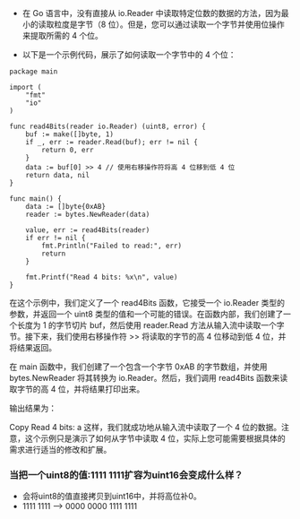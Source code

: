 * 在 Go 语言中，没有直接从 io.Reader 中读取特定位数的数据的方法，因为最小的读取粒度是字节（8 位）。但是，您可以通过读取一个字节并使用位操作来提取所需的 4 个位。

* 以下是一个示例代码，展示了如何读取一个字节中的 4 个位：
```
package main

import (
	"fmt"
	"io"
)

func read4Bits(reader io.Reader) (uint8, error) {
	buf := make([]byte, 1)
	if _, err := reader.Read(buf); err != nil {
		return 0, err
	}
	data := buf[0] >> 4 // 使用右移操作符将高 4 位移到低 4 位
	return data, nil
}

func main() {
	data := []byte{0xAB}
	reader := bytes.NewReader(data)

	value, err := read4Bits(reader)
	if err != nil {
		fmt.Println("Failed to read:", err)
		return
	}

	fmt.Printf("Read 4 bits: %x\n", value)
}
```
在这个示例中，我们定义了一个 read4Bits 函数，它接受一个 io.Reader 类型的参数，并返回一个 uint8 类型的值和一个可能的错误。在函数内部，我们创建了一个长度为 1 的字节切片 buf，然后使用 reader.Read 方法从输入流中读取一个字节。接下来，我们使用右移操作符 >> 将读取的字节的高 4 位移动到低 4 位，并将结果返回。

在 main 函数中，我们创建了一个包含一个字节 0xAB 的字节数组，并使用 bytes.NewReader 将其转换为 io.Reader。然后，我们调用 read4Bits 函数来读取字节的高 4 位，并将结果打印出来。

输出结果为：

Copy
Read 4 bits: a
这样，我们就成功地从输入流中读取了一个 4 位的数据。注意，这个示例只是演示了如何从字节中读取 4 位，实际上您可能需要根据具体的需求进行适当的修改和扩展。

### 当把一个uint8的值:1111 1111扩容为uint16会变成什么样？
* 会将uint8的值直接拷贝到uint16中，并将高位补0。
* 1111 1111 --> 0000 0000 1111 1111
